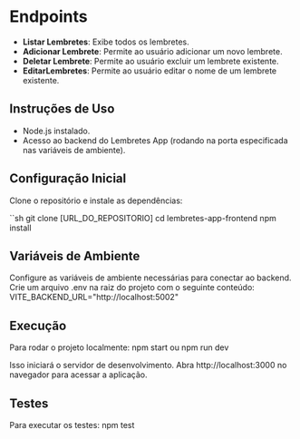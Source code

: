 # Endpoints

- **Listar Lembretes**: Exibe todos os lembretes.
- **Adicionar Lembrete**: Permite ao usuário adicionar um novo lembrete.
- **Deletar Lembrete**: Permite ao usuário excluir um lembrete existente.
- **EditarLembretes**: Permite ao usuário editar o nome de um lembrete existente.

## Instruções de Uso

- Node.js instalado.
- Acesso ao backend do Lembretes App (rodando na porta especificada nas variáveis de ambiente).

## Configuração Inicial

Clone o repositório e instale as dependências:

``sh
git clone [URL_DO_REPOSITORIO]
cd lembretes-app-frontend
npm install

## Variáveis de Ambiente

Configure as variáveis de ambiente necessárias para conectar ao backend. Crie um arquivo .env na raiz do projeto com o seguinte conteúdo:
VITE_BACKEND_URL="http://localhost:5002"

## Execução

Para rodar o projeto localmente: npm start ou npm run dev

Isso iniciará o servidor de desenvolvimento. Abra http://localhost:3000 no navegador para acessar a aplicação.

## Testes

Para executar os testes: npm test